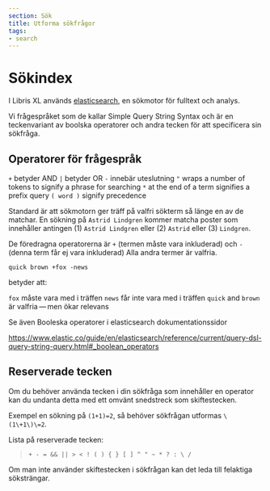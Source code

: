 ```yaml
---
section: Sök
title: Utforma sökfrågor
tags:
- search
---
```


# Sökindex

I Libris XL används [elasticsearch](https://www.elastic.co/), en sökmotor för fulltext och analys.

Vi frågespråket som de kallar Simple Query String Syntax och är en teckenvariant av boolska operatorer och andra tecken för att specificera sin sökfråga.


## Operatorer för frågespråk

`+` betyder AND
`|` betyder OR
`-` innebär uteslutning
`"` wraps a number of tokens to signify a phrase for searching
`*` at the end of a term signifies a prefix query
`( word )` signify precedence


Standard är att sökmotorn ger träff på valfri sökterm så länge en av de matchar. En sökning på `Astrid Lindgren` kommer matcha poster som innehåller antingen (1) `Astrid Lindgren` eller (2) `Astrid` eller (3) `Lindgren`.

De föredragna operatorerna är `+` (termen måste vara inkluderad) och `-` (denna term får ej vara inkluderad) Alla andra termer är valfria.

`quick brown +fox -news`

betyder att:

`fox` måste vara med i träffen
`news` får inte vara med i träffen
`quick` and `brown` är valfria — men ökar relevans

Se även Booleska operatorer i elasticsearch dokumentationssidor

https://www.elastic.co/guide/en/elasticsearch/reference/current/query-dsl-query-string-query.html#_boolean_operators


## Reserverade tecken

Om du behöver använda tecken i din sökfråga som innehåller en operator kan du undanta detta med ett omvänt snedstreck som skiftestecken.

Exempel en sökning på `(1+1)=2`, så behöver sökfrågan utformas `\(1\+1\)\=2`.

Lista på reserverade tecken: 
>`+ - = && || > < ! ( ) { } [ ] ^ " ~ * ? : \ /`

Om man inte använder skiftestecken i sökfrågan kan det leda till felaktiga söksträngar.
